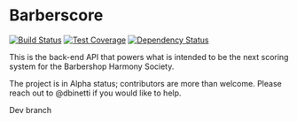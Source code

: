 # Barberscore

[![Build Status](https://semaphoreci.com/api/v1/dbinetti/barberscore-django/branches/master/shields_badge.svg?style=flat-square)](https://semaphoreci.com/dbinetti/barberscore-django)
[![Test Coverage](https://codeclimate.com/github/dbinetti/barberscore-django/badges/coverage.svg?style=flat-square)](https://codeclimate.com/github/dbinetti/barberscore-django/coverage)
[![Dependency Status](https://www.versioneye.com/user/projects/589ea5d10f3d4f003ce97d91/badge.svg?style=flat)](https://www.versioneye.com/user/projects/589ea5d10f3d4f003ce97d91)


This is the back-end API that powers what is intended to be the next scoring system for the Barbershop Harmony Society.

The project is in Alpha status; contributors are more than welcome.  Please reach out to @dbinetti if you would like to help.

Dev branch
